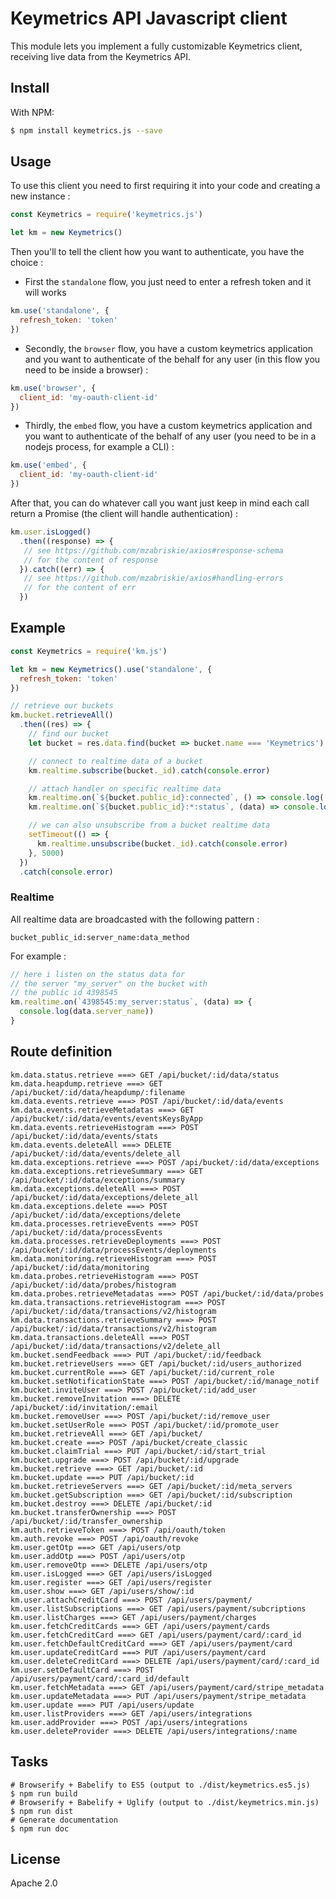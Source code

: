 # Keymetrics API Javascript client

This module lets you implement a fully customizable Keymetrics client, receiving live data from the Keymetrics API.

## Install

With NPM:

```bash
$ npm install keymetrics.js --save
```

## Usage

To use this client you need to first requiring it into your code and creating a new instance :

```javascript
const Keymetrics = require('keymetrics.js')

let km = new Keymetrics()
```

Then you'll to tell the client how you want to authenticate, you have the choice :

- First the `standalone` flow, you just need to enter a refresh token and it will works
```javascript
km.use('standalone', {
  refresh_token: 'token'
})
```

- Secondly, the `browser` flow, you have a custom keymetrics application and you want to authenticate of the behalf for any user (in this flow you need to be inside a browser) :
```javascript
km.use('browser', {
  client_id: 'my-oauth-client-id'
})
```

- Thirdly, the `embed` flow, you have a custom keymetrics application and you want to authenticate of the behalf of any user (you need to be in a nodejs process, for example a CLI) :
```javascript
km.use('embed', {
  client_id: 'my-oauth-client-id'
})
```

After that, you can do whatever call you want just keep in mind each call return a Promise (the client will handle authentication) :
```javascript
km.user.isLogged()
  .then((response) => {
   // see https://github.com/mzabriskie/axios#response-schema
   // for the content of response
  }).catch((err) => {
   // see https://github.com/mzabriskie/axios#handling-errors
   // for the content of err
  })
```

## Example

```javascript
const Keymetrics = require('km.js')

let km = new Keymetrics().use('standalone', {
  refresh_token: 'token'
})

// retrieve our buckets
km.bucket.retrieveAll()
  .then((res) => {
    // find our bucket
    let bucket = res.data.find(bucket => bucket.name === 'Keymetrics')

    // connect to realtime data of a bucket
    km.realtime.subscribe(bucket._id).catch(console.error)

    // attach handler on specific realtime data
    km.realtime.on(`${bucket.public_id}:connected`, () => console.log('connected to realtime'))
    km.realtime.on(`${bucket.public_id}:*:status`, (data) => console.log(data.server_name))

    // we can also unsubscribe from a bucket realtime data
    setTimeout(() => {
      km.realtime.unsubscribe(bucket._id).catch(console.error)
    }, 5000)
  })
  .catch(console.error)
```

### Realtime

All realtime data are broadcasted with the following pattern :

```
bucket_public_id:server_name:data_method
```

For example :

```javascript
// here i listen on the status data for
// the server "my_server" on the bucket with
// the public id 4398545
km.realtime.on(`4398545:my_server:status`, (data) => {
  console.log(data.server_name))
}
```

## Route definition

```
km.data.status.retrieve ===> GET /api/bucket/:id/data/status
km.data.heapdump.retrieve ===> GET /api/bucket/:id/data/heapdump/:filename
km.data.events.retrieve ===> POST /api/bucket/:id/data/events
km.data.events.retrieveMetadatas ===> GET /api/bucket/:id/data/events/eventsKeysByApp
km.data.events.retrieveHistogram ===> POST /api/bucket/:id/data/events/stats
km.data.events.deleteAll ===> DELETE /api/bucket/:id/data/events/delete_all
km.data.exceptions.retrieve ===> POST /api/bucket/:id/data/exceptions
km.data.exceptions.retrieveSummary ===> GET /api/bucket/:id/data/exceptions/summary
km.data.exceptions.deleteAll ===> POST /api/bucket/:id/data/exceptions/delete_all
km.data.exceptions.delete ===> POST /api/bucket/:id/data/exceptions/delete
km.data.processes.retrieveEvents ===> POST /api/bucket/:id/data/processEvents
km.data.processes.retrieveDeployments ===> POST /api/bucket/:id/data/processEvents/deployments
km.data.monitoring.retrieveHistogram ===> POST /api/bucket/:id/data/monitoring
km.data.probes.retrieveHistogram ===> POST /api/bucket/:id/data/probes/histogram
km.data.probes.retrieveMetadatas ===> POST /api/bucket/:id/data/probes
km.data.transactions.retrieveHistogram ===> POST /api/bucket/:id/data/transactions/v2/histogram
km.data.transactions.retrieveSummary ===> POST /api/bucket/:id/data/transactions/v2/histogram
km.data.transactions.deleteAll ===> POST /api/bucket/:id/data/transactions/v2/delete_all
km.bucket.sendFeedback ===> PUT /api/bucket/:id/feedback
km.bucket.retrieveUsers ===> GET /api/bucket/:id/users_authorized
km.bucket.currentRole ===> GET /api/bucket/:id/current_role
km.bucket.setNotificationState ===> POST /api/bucket/:id/manage_notif
km.bucket.inviteUser ===> POST /api/bucket/:id/add_user
km.bucket.removeInvitation ===> DELETE /api/bucket/:id/invitation/:email
km.bucket.removeUser ===> POST /api/bucket/:id/remove_user
km.bucket.setUserRole ===> POST /api/bucket/:id/promote_user
km.bucket.retrieveAll ===> GET /api/bucket/
km.bucket.create ===> POST /api/bucket/create_classic
km.bucket.claimTrial ===> PUT /api/bucket/:id/start_trial
km.bucket.upgrade ===> POST /api/bucket/:id/upgrade
km.bucket.retrieve ===> GET /api/bucket/:id
km.bucket.update ===> PUT /api/bucket/:id
km.bucket.retrieveServers ===> GET /api/bucket/:id/meta_servers
km.bucket.getSubscription ===> GET /api/bucket/:id/subscription
km.bucket.destroy ===> DELETE /api/bucket/:id
km.bucket.transferOwnership ===> POST /api/bucket/:id/transfer_ownership
km.auth.retrieveToken ===> POST /api/oauth/token
km.auth.revoke ===> POST /api/oauth/revoke
km.user.getOtp ===> GET /api/users/otp
km.user.addOtp ===> POST /api/users/otp
km.user.removeOtp ===> DELETE /api/users/otp
km.user.isLogged ===> GET /api/users/isLogged
km.user.register ===> GET /api/users/register
km.user.show ===> GET /api/users/show/:id
km.user.attachCreditCard ===> POST /api/users/payment/
km.user.listSubscriptions ===> GET /api/users/payment/subcriptions
km.user.listCharges ===> GET /api/users/payment/charges
km.user.fetchCreditCards ===> GET /api/users/payment/cards
km.user.fetchCreditCard ===> GET /api/users/payment/card/:card_id
km.user.fetchDefaultCreditCard ===> GET /api/users/payment/card
km.user.updateCreditCard ===> PUT /api/users/payment/card
km.user.deleteCreditCard ===> DELETE /api/users/payment/card/:card_id
km.user.setDefaultCard ===> POST /api/users/payment/card/:card_id/default
km.user.fetchMetadata ===> GET /api/users/payment/card/stripe_metadata
km.user.updateMetadata ===> PUT /api/users/payment/stripe_metadata
km.user.update ===> PUT /api/users/update
km.user.listProviders ===> GET /api/users/integrations
km.user.addProvider ===> POST /api/users/integrations
km.user.deleteProvider ===> DELETE /api/users/integrations/:name
```

## Tasks

```
# Browserify + Babelify to ES5 (output to ./dist/keymetrics.es5.js)
$ npm run build
# Browserify + Babelify + Uglify (output to ./dist/keymetrics.min.js)
$ npm run dist
# Generate documentation
$ npm run doc
```

## License

Apache 2.0
